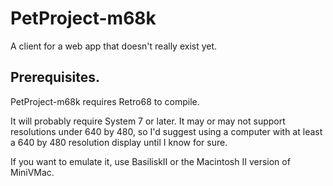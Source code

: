 # PetProject-m68k
A client for a web app that doesn't really exist yet.

## Prerequisites.
PetProject-m68k requires Retro68 to compile.

It will probably require System 7 or later. It may or may not support resolutions under 640 by 480, so I'd suggest using a computer with at least a 640 by 480 resolution display until I know for sure.

If you want to emulate it, use BasiliskII or the Macintosh II version of MiniVMac.